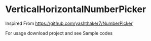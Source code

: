 # VerticalHorizontalNumberPicker
 
Inspired From https://github.com/yashthaker7/NumberPicker

For usage download project and see Sample codes

